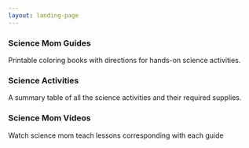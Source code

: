```yaml
---
layout: landing-page
---
```


			

<div class="container">
		<div class="row">
			<div class="4u">
				<a href="sciencemom.html" style="display:block; text-decoration:none;">
				<section class="special box">
					<i class="icon fa-rocket major"></i>
					<h3>Science Mom Guides</h3>
					<p>Printable coloring books with directions for hands-on science activities.</p>
				</section>
				</a>
			</div>
			<div class="4u">
				<a href="activities.html" style="display:block; text-decoration:none;">
				<section class="special box">
					<i class="icon fa-pencil-square-o major"></i>
					<h3>Science Activities</h3>
					<p>A summary table of all the science activities and their required supplies.</p>
				</section>
				</a>
			</div>
			<div class="4u">
				<a href="videos.html" style="display:block; text-decoration:none;">
				<section class="special box">
					<i class="icon fa-youtube-play major"></i>
					<h3>Science Mom Videos</h3>
					<p>Watch science mom teach lessons corresponding with each guide</p>
				</section>
				</a>
			</div>
		</div>
	</div>
  


